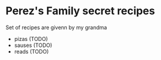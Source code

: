 # Perez's Family secret recipes
Set of recipes are givenn by my grandma
- pizas (TODO)
- sauses (TODO)
- reads (TODO)